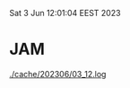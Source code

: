 Sat  3 Jun 12:01:04 EEST 2023
# JAM
<a href='./cache/202306/03_12.log'>./cache/202306/03_12.log</a>

